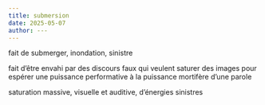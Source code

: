 ```yaml
---
title: submersion
date: 2025-05-07
author: ---
---
```


fait de submerger, inondation, sinistre

fait d’être envahi par des discours faux qui veulent saturer des images pour espérer une puissance performative à la puissance mortifère d’une parole

saturation massive, visuelle et auditive, d’énergies sinistres
